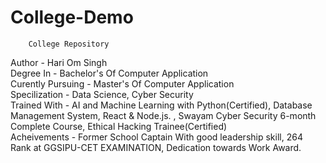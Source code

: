 # College-Demo
        College Repository
Author            - Hari Om Singh
<br>
Degree In         - Bachelor's Of Computer Application
<br>
Curently Pursuing - Master's Of Computer Application
<br>
Specilization     - Data Science, 
                    Cyber Security
                    <br>
Trained With      - AI and Machine Learning with Python(Certified), 
                    Database Management System, 
                    React & Node.js. , 
                    Swayam Cyber Security 6-month Complete Course, 
                    Ethical Hacking Trainee(Certified)
<br>
Acheivements      - Former School Captain With good leadership skill, 
                    264 Rank at GGSIPU-CET EXAMINATION, 
                    Dedication towards Work Award.

                     
                      
